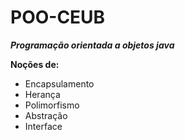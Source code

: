 # POO-CEUB
___Programação orientada a objetos java___

__Noções de:__
* Encapsulamento
* Herança
* Polimorfismo
* Abstração
* Interface


